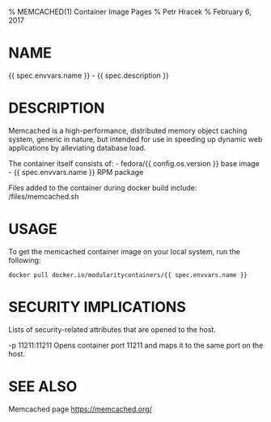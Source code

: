 % MEMCACHED(1) Container Image Pages
% Petr Hracek
% February 6, 2017

# NAME
{{ spec.envvars.name }} - {{ spec.description }}

# DESCRIPTION
Memcached is a high-performance, distributed memory object caching system, generic in nature, but intended for use in speeding up dynamic web applications by alleviating database load.

The container itself consists of:
    - fedora/{{ config.os.version }} base image
    - {{ spec.envvars.name }} RPM package

Files added to the container during docker build include: /files/memcached.sh

# USAGE
To get the memcached container image on your local system, run the following:

    docker pull docker.io/modularitycontainers/{{ spec.envvars.name }}

  
# SECURITY IMPLICATIONS
Lists of security-related attributes that are opened to the host.

-p 11211:11211
    Opens container port 11211 and maps it to the same port on the host.

# SEE ALSO
Memcached page
<https://memcached.org/>
